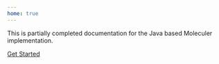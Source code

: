 ```yaml
---
home: true
---
```


This is partially completed documentation for the Java based Moleculer implementation.

[Get Started](introduction.html)
